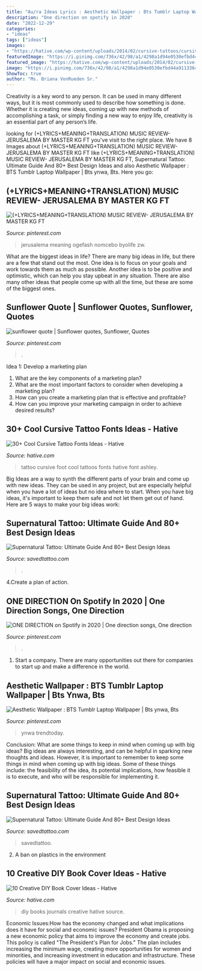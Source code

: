 ```yaml
---
title: "Au/ra Ideas Lyrics : Aesthetic Wallpaper : Bts Tumblr Laptop Wallpaper"
description: "One direction on spotify in 2020"
date: "2022-12-29"
categories:
- "ideas"
tags: ["ideas"]
images:
- "https://hative.com/wp-content/uploads/2014/02/cursive-tattoos/cursive-foot-tattoo-idea-17.jpg"
featuredImage: "https://i.pinimg.com/736x/42/98/a1/4298a1d94e0530efbd44a911336460aa.jpg"
featured_image: "https://hative.com/wp-content/uploads/2014/02/cursive-tattoos/cursive-foot-tattoo-idea-17.jpg"
image: "https://i.pinimg.com/736x/42/98/a1/4298a1d94e0530efbd44a911336460aa.jpg"
ShowToc: true
author: "Ms. Briana VonRueden Sr."
---
```



Creativity is a key word to any person. It can be used in many different ways, but it is most commonly used to describe how something is done. Whether it is creating new ideas, coming up with new methods of accomplishing a task, or simply finding a new way to enjoy life, creativity is an essential part of any person’s life.

	

		
looking for (+LYRICS+MEANING+TRANSLATION) MUSIC REVIEW- JERUSALEMA BY MASTER KG FT you've visit to the right place. We have 8 Images about (+LYRICS+MEANING+TRANSLATION) MUSIC REVIEW- JERUSALEMA BY MASTER KG FT like (+LYRICS+MEANING+TRANSLATION) MUSIC REVIEW- JERUSALEMA BY MASTER KG FT, Supernatural Tattoo: Ultimate Guide And 80+ Best Design Ideas and also Aesthetic Wallpaper : BTS Tumblr Laptop Wallpaper | Bts ynwa, Bts. Here you go:
		
    
## (+LYRICS+MEANING+TRANSLATION) MUSIC REVIEW- JERUSALEMA BY MASTER KG FT

<img loading=lazy src="https://i.pinimg.com/736x/5c/73/70/5c73701313f8fa3fc8581cb1ddfb9b37.jpg" onerror="this.onerror=null;this.src='https://tse1.mm.bing.net/th?id=OIP.jxye1jEAwgGdu5_Ta8d4AAHaEL&amp;pid=15.1';" alt="(+LYRICS+MEANING+TRANSLATION) MUSIC REVIEW- JERUSALEMA BY MASTER KG FT">

_Source: pinterest.com_

>jerusalema meaning ogefash nomcebo byolife zw. 

	

What are the biggest ideas in life?
There are many big ideas in life, but there are a few that stand out the most. One idea is to focus on your goals and work towards them as much as possible. Another idea is to be positive and optimistic, which can help you stay upbeat in any situation. There are also many other ideas that people come up with all the time, but these are some of the biggest ones.

    
## Sunflower Quote | Sunflower Quotes, Sunflower, Quotes

<img loading=lazy src="https://i.pinimg.com/736x/42/98/a1/4298a1d94e0530efbd44a911336460aa.jpg" onerror="this.onerror=null;this.src='https://tse3.mm.bing.net/th?id=OIP._xd5knLZIWwxfj9XsGjoHQHaOs&amp;pid=15.1';" alt="sunflower quote | Sunflower quotes, Sunflower, Quotes">

_Source: pinterest.com_

>. 

	

Idea 1: Develop a marketing plan
1. What are the key components of a marketing plan? 
2. What are the most important factors to consider when developing a marketing plan? 
3. How can you create a marketing plan that is effective and profitable? 
4. How can you improve your marketing campaign in order to achieve desired results?

    
## 30+ Cool Cursive Tattoo Fonts Ideas - Hative

<img loading=lazy src="https://hative.com/wp-content/uploads/2014/02/cursive-tattoos/cursive-foot-tattoo-idea-17.jpg" onerror="this.onerror=null;this.src='https://tse4.mm.bing.net/th?id=OIP.R10I1YMuHs2-iP-mGuZY6QHaMX&amp;pid=15.1';" alt="30+ Cool Cursive Tattoo Fonts Ideas - Hative">

_Source: hative.com_

>tattoo cursive foot cool tattoos fonts hative font ashley. 

	

Big Ideas are a way to synth the different parts of your brain and come up with new ideas. They can be used in any project, but are especially helpful when you have a lot of ideas but no idea where to start. When you have big ideas, it's important to keep them safe and not let them get out of hand. Here are 5 ways to make your big ideas work: 

    
## Supernatural Tattoo: Ultimate Guide And 80+ Best Design Ideas

<img loading=lazy src="https://www.savedtattoo.com/wp-content/uploads/2021/07/Supernatural-TV-Show-Tattoo-2-768x960.jpg" onerror="this.onerror=null;this.src='https://tse3.mm.bing.net/th?id=OIP.ylqhHIBg0FVY1Rz_jnftrQHaJQ&amp;pid=15.1';" alt="Supernatural Tattoo: Ultimate Guide And 80+ Best Design Ideas">

_Source: savedtattoo.com_

>. 

	

4.Create a plan of action.

    
## ONE DIRECTION On Spotify In 2020 | One Direction Songs, One Direction

<img loading=lazy src="https://i.pinimg.com/736x/f0/bc/1d/f0bc1d1be07aa40d201940dd29926fb9.jpg" onerror="this.onerror=null;this.src='https://tse4.mm.bing.net/th?id=OIP.5a9uqlMPMQ50dZmvabP2aQHaNK&amp;pid=15.1';" alt="ONE DIRECTION on Spotify in 2020 | One direction songs, One direction">

_Source: pinterest.com_

>. 

	

1. Start a company. There are many opportunities out there for companies to start up and make a difference in the world. 

    
## Aesthetic Wallpaper : BTS Tumblr Laptop Wallpaper | Bts Ynwa, Bts

<img loading=lazy src="https://i.pinimg.com/736x/c1/64/76/c16476eb4912919c673bad5427a0e6e1.jpg" onerror="this.onerror=null;this.src='https://tse3.mm.bing.net/th?id=OIP.ZOVNIv_cLaFDPoVbPn8ejQHaNH&amp;pid=15.1';" alt="Aesthetic Wallpaper : BTS Tumblr Laptop Wallpaper | Bts ynwa, Bts">

_Source: pinterest.com_

>ynwa trendtoday. 

	

Conclusion: What are some things to keep in mind when coming up with big ideas?
Big ideas are always interesting, and can be helpful in sparking new thoughts and ideas. However, it is important to remember to keep some things in mind when coming up with big ideas. Some of these things include: the feasibility of the idea, its potential implications, how feasible it is to execute, and who will be responsible for implementing it.

    
## Supernatural Tattoo: Ultimate Guide And 80+ Best Design Ideas

<img loading=lazy src="https://www.savedtattoo.com/wp-content/uploads/2021/07/Supernatural-TV-Show-Tattoo-3.jpg" onerror="this.onerror=null;this.src='https://tse3.mm.bing.net/th?id=OIP.vfypPEhrWrnT8v4kYDT3wwHaI-&amp;pid=15.1';" alt="Supernatural Tattoo: Ultimate Guide And 80+ Best Design Ideas">

_Source: savedtattoo.com_

>savedtattoo. 

	

2. A ban on plastics in the environment 

    
## 10 Creative DIY Book Cover Ideas - Hative

<img loading=lazy src="https://hative.com/wp-content/uploads/2014/09/diy-book-cover-ideas/4-old-books-make-great-journals.jpg" onerror="this.onerror=null;this.src='https://tse3.mm.bing.net/th?id=OIP.eWOE_esJZnOiewwDMmULugHaJ4&amp;pid=15.1';" alt="10 Creative DIY Book Cover Ideas - Hative">

_Source: hative.com_

>diy books journals creative hative source. 

	

Economic Issues:How has the economy changed and what implications does it have for social and economic issues?
President Obama is proposing a new economic policy that aims to improve the economy and create jobs. This policy is called "The President's Plan for Jobs." The plan includes increasing the minimum wage, creating more opportunities for women and minorities, and increasing investment in education and infrastructure. These policies will have a major impact on social and economic issues.


